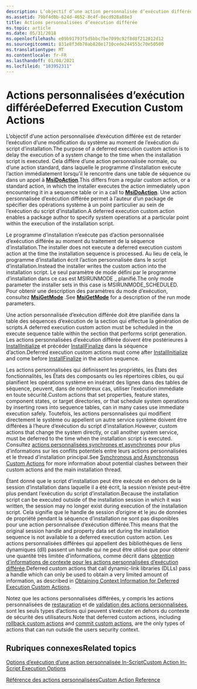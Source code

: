 ```yaml
---
description: L’objectif d’une action personnalisée d’exécution différée est de retarder l’exécution d’une modification du système au moment de l’exécution du script d’installation.
ms.assetid: 79bf4d0b-624d-4652-8c4f-0ecd928a88e3
title: Actions personnalisées d’exécution différée
ms.topic: article
ms.date: 05/31/2018
ms.openlocfilehash: e09b91793f5d5bbc7be7099c92f8d8f212012d12
ms.sourcegitcommit: 831e8f3db78ab820e1710cede244553c70e50500
ms.translationtype: MT
ms.contentlocale: fr-FR
ms.lasthandoff: 01/08/2021
ms.locfileid: "103952311"
---
```

# <a name="deferred-execution-custom-actions"></a><span data-ttu-id="d4735-103">Actions personnalisées d’exécution différée</span><span class="sxs-lookup"><span data-stu-id="d4735-103">Deferred Execution Custom Actions</span></span>

<span data-ttu-id="d4735-104">L’objectif d’une action personnalisée d’exécution différée est de retarder l’exécution d’une modification du système au moment de l’exécution du script d’installation.</span><span class="sxs-lookup"><span data-stu-id="d4735-104">The purpose of a deferred execution custom action is to delay the execution of a system change to the time when the installation script is executed.</span></span> <span data-ttu-id="d4735-105">Cela diffère d’une action personnalisée normale, ou d’une action standard, dans laquelle le programme d’installation exécute l’action immédiatement lorsqu’il le rencontre dans une table de séquence ou dans un appel à [**MsiDoAction**](/windows/desktop/api/Msiquery/nf-msiquery-msidoactiona).</span><span class="sxs-lookup"><span data-stu-id="d4735-105">This differs from a regular custom action, or a standard action, in which the installer executes the action immediately upon encountering it in a sequence table or in a call to [**MsiDoAction**](/windows/desktop/api/Msiquery/nf-msiquery-msidoactiona).</span></span> <span data-ttu-id="d4735-106">Une action personnalisée d’exécution différée permet à l’auteur d’un package de spécifier des opérations système à un point particulier au sein de l’exécution du script d’installation.</span><span class="sxs-lookup"><span data-stu-id="d4735-106">A deferred execution custom action enables a package author to specify system operations at a particular point within the execution of the installation script.</span></span>

<span data-ttu-id="d4735-107">Le programme d’installation n’exécute pas d’action personnalisée d’exécution différée au moment du traitement de la séquence d’installation.</span><span class="sxs-lookup"><span data-stu-id="d4735-107">The installer does not execute a deferred execution custom action at the time the installation sequence is processed.</span></span> <span data-ttu-id="d4735-108">Au lieu de cela, le programme d’installation écrit l’action personnalisée dans le script d’installation.</span><span class="sxs-lookup"><span data-stu-id="d4735-108">Instead the installer writes the custom action into the installation script.</span></span> <span data-ttu-id="d4735-109">Le seul paramètre de mode défini par le programme d’installation dans ce cas est MSIRUNMODE \_ planifié.</span><span class="sxs-lookup"><span data-stu-id="d4735-109">The only mode parameter the installer sets in this case is MSIRUNMODE\_SCHEDULED.</span></span> <span data-ttu-id="d4735-110">Pour obtenir une description des paramètres du mode d’exécution, consultez [**MsiGetMode**](/windows/desktop/api/Msiquery/nf-msiquery-msigetmode) .</span><span class="sxs-lookup"><span data-stu-id="d4735-110">See [**MsiGetMode**](/windows/desktop/api/Msiquery/nf-msiquery-msigetmode) for a description of the run mode parameters.</span></span>

<span data-ttu-id="d4735-111">Une action personnalisée d’exécution différée doit être planifiée dans la table des séquences d’exécution de la section qui effectue la génération de scripts.</span><span class="sxs-lookup"><span data-stu-id="d4735-111">A deferred execution custom action must be scheduled in the execute sequence table within the section that performs script generation.</span></span> <span data-ttu-id="d4735-112">Les actions personnalisées d’exécution différée doivent être postérieures à [InstallInitialize](installinitialize-action.md) et précéder [InstallFinalize](installfinalize-action.md) dans la séquence d’action.</span><span class="sxs-lookup"><span data-stu-id="d4735-112">Deferred execution custom actions must come after [InstallInitialize](installinitialize-action.md) and come before [InstallFinalize](installfinalize-action.md) in the action sequence.</span></span>

<span data-ttu-id="d4735-113">Les actions personnalisées qui définissent les propriétés, les États des fonctionnalités, les États des composants ou les répertoires cibles, ou qui planifient les opérations système en insérant des lignes dans des tables de séquence, peuvent, dans de nombreux cas, utiliser l’exécution immédiate en toute sécurité.</span><span class="sxs-lookup"><span data-stu-id="d4735-113">Custom actions that set properties, feature states, component states, or target directories, or that schedule system operations by inserting rows into sequence tables, can in many cases use immediate execution safely.</span></span> <span data-ttu-id="d4735-114">Toutefois, les actions personnalisées qui modifient directement le système ou appellent un autre service système doivent être différées à l’heure d’exécution du script d’installation.</span><span class="sxs-lookup"><span data-stu-id="d4735-114">However, custom actions that change the system directly, or call another system service, must be deferred to the time when the installation script is executed.</span></span> <span data-ttu-id="d4735-115">Consultez [actions personnalisées synchrones et asynchrones](synchronous-and-asynchronous-custom-actions.md) pour plus d’informations sur les conflits potentiels entre leurs actions personnalisées et le thread d’installation principal.</span><span class="sxs-lookup"><span data-stu-id="d4735-115">See [Synchronous and Asynchronous Custom Actions](synchronous-and-asynchronous-custom-actions.md) for more information about potential clashes between their custom actions and the main installation thread.</span></span>

<span data-ttu-id="d4735-116">Étant donné que le script d’installation peut être exécuté en dehors de la session d’installation dans laquelle il a été écrit, la session n’existe peut-être plus pendant l’exécution du script d’installation.</span><span class="sxs-lookup"><span data-stu-id="d4735-116">Because the installation script can be executed outside of the installation session in which it was written, the session may no longer exist during execution of the installation script.</span></span> <span data-ttu-id="d4735-117">Cela signifie que le handle de session d’origine et le jeu de données de propriété pendant la séquence d’installation ne sont pas disponibles pour une action personnalisée d’exécution différée.</span><span class="sxs-lookup"><span data-stu-id="d4735-117">This means that the original session handle and property data set during the installation sequence is not available to a deferred execution custom action.</span></span> <span data-ttu-id="d4735-118">Les actions personnalisées différées qui appellent des bibliothèques de liens dynamiques (dll) passent un handle qui ne peut être utilisé que pour obtenir une quantité très limitée d’informations, comme décrit dans [obtention d’informations de contexte pour les actions personnalisées d’exécution différée](obtaining-context-information-for-deferred-execution-custom-actions.md).</span><span class="sxs-lookup"><span data-stu-id="d4735-118">Deferred custom actions that call dynamic-link libraries (DLLs) pass a handle which can only be used to obtain a very limited amount of information, as described in [Obtaining Context Information for Deferred Execution Custom Actions](obtaining-context-information-for-deferred-execution-custom-actions.md).</span></span>

<span data-ttu-id="d4735-119">Notez que les actions personnalisées différées, y compris les actions personnalisées de [restauration](rollback-custom-actions.md) et de [validation des actions personnalisées](commit-custom-actions.md), sont les seuls types d’actions qui peuvent s’exécuter en dehors du contexte de sécurité des utilisateurs.</span><span class="sxs-lookup"><span data-stu-id="d4735-119">Note that deferred custom actions, including [rollback custom actions](rollback-custom-actions.md) and [commit custom actions](commit-custom-actions.md), are the only types of actions that can run outside the users security context.</span></span>

## <a name="related-topics"></a><span data-ttu-id="d4735-120">Rubriques connexes</span><span class="sxs-lookup"><span data-stu-id="d4735-120">Related topics</span></span>

<dl> <dt>

[<span data-ttu-id="d4735-121">Options d’exécution d’une action personnalisée In-Script</span><span class="sxs-lookup"><span data-stu-id="d4735-121">Custom Action In-Script Execution Options</span></span>](custom-action-in-script-execution-options.md)
</dt> <dt>

[<span data-ttu-id="d4735-122">Référence des actions personnalisées</span><span class="sxs-lookup"><span data-stu-id="d4735-122">Custom Action Reference</span></span>](custom-action-reference.md)
</dt> </dl>

 

 



